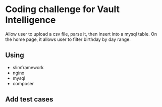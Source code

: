 # Coding challenge for Vault Intelligence 

Allow user to upload a csv file, parse it, then insert into a mysql table. On the home page, it allows user to filter birthday by day range.

## Using 
* slimframework
* nginx
* mysql
* composer

## Add test cases

